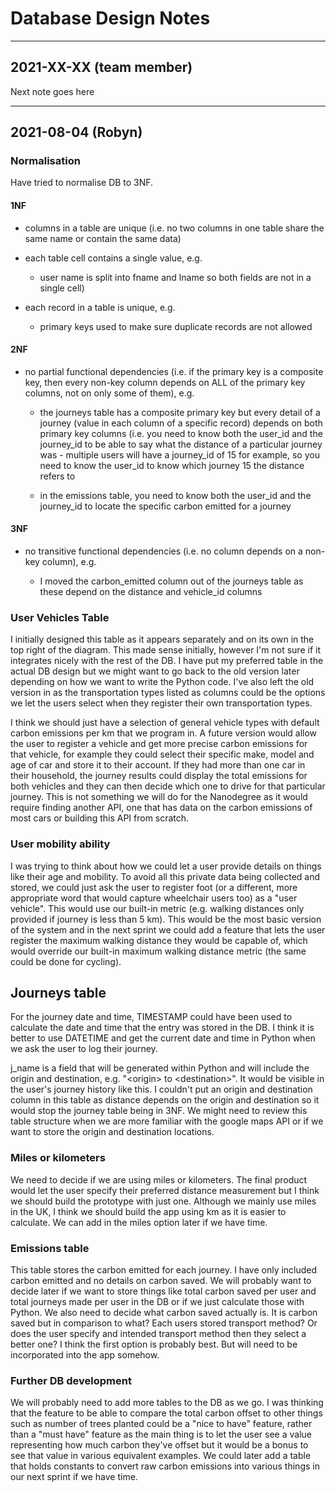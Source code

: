 # Database Design Notes

-------------------------------------------------------------------------------
## 2021-XX-XX (team member)
Next note goes here


-------------------------------------------------------------------------------
## 2021-08-04 (Robyn)

### Normalisation
Have tried to normalise DB to 3NF.

#### 1NF
* columns in a table are unique (i.e. no two columns in one table share the 
same name or contain the same data)  

* each table cell contains a single value, e.g.  
  * user name is split into fname and lname so both fields are not in a single 
cell)  

* each record in a table is unique, e.g.  
  * primary keys used to make sure duplicate records are not allowed  

#### 2NF
* no partial functional dependencies (i.e. if the primary key is a composite 
key, then every non-key column depends on ALL of the primary key columns, not 
on only some of them), e.g.  

  * the journeys table has a composite primary key but every detail of a 
journey (value in each column of a specific record) depends on both primary key 
columns (i.e. you need to know both the user_id and the journey_id to be able 
to say what the distance of a particular journey was - multiple users will 
have a journey_id of 15 for example, so you need to know the user_id to know 
which journey 15 the distance refers to  

  * in the emissions table, you need to know both the user_id and the 
journey_id to locate the specific carbon emitted for a journey  


#### 3NF
* no transitive functional dependencies (i.e. no column depends on a non-key 
column), e.g.  

  * I moved the carbon_emitted column out of the journeys 
table as these depend on the distance and vehicle_id columns  


### User Vehicles Table
I initially designed this table as it appears separately and on its own in the 
top right of the diagram. This made sense initially, however I'm not sure if it 
integrates nicely with the rest of the DB. I have put my preferred table in the 
actual DB design but we might want to go back to the old version later 
depending on how we want to write the Python code. I've also left the old 
version in as the transportation types listed as columns could be the options 
we let the users select when they register their own transportation types.  

I think we should just have a selection of general vehicle types with default 
carbon emissions per km that we program in. A future version would allow the 
user to register a vehicle and get more precise carbon emissions for that 
vehicle, for example they could select their specific make, model and age of 
car and store it to their account. If they had more than one car in their 
household, the journey results could display the total emissions for both 
vehicles and they can then decide which one to drive for that particular 
journey. This is not something we will do for the Nanodegree as it would 
require finding another API, one that has data on the carbon emissions of most 
cars or building this API from scratch.


### User mobility ability
I was trying to think about how we could let a user provide details on things 
like their age and mobility. To avoid all this private data being collected and 
stored, we could just ask the user to register foot (or a different, more 
appropriate word that would capture wheelchair users too) as a "user vehicle". 
This would use our built-in metric (e.g. walking distances only provided if 
journey is less than 5 km). This would be the most basic version of the system 
and in the next sprint we could add a feature that lets the user register the 
maximum walking distance they would be capable of, which would override our 
built-in maximum walking distance metric (the same could be done for cycling).


## Journeys table
For the journey date and time, TIMESTAMP could have been used to calculate the 
date and time that the entry was stored in the DB. I think it is better to use 
DATETIME and get the current date and time in Python when we ask the user to 
log their journey.  

j_name is a field that will be generated within Python and will include the 
origin and destination, e.g. "\<origin> to \<destination>". It would be visible 
in the user's journey history like this. I couldn't put an origin and 
destination column in this table as distance depends on the origin and 
destination so it would stop the journey table being in 3NF. We might need to 
review this table structure when we are more familiar with the google maps API 
or if we want to store the origin and destination locations.


### Miles or kilometers
We need to decide if we are using miles or kilometers. The final product would 
let the user specify their preferred distance measurement but I think we should 
build the prototype with just one. Although we mainly use miles in the UK, I 
think we should build the app using km as it is easier to calculate. We can 
add in the miles option later if we have time.  


### Emissions table
This table stores the carbon emitted for each journey. I have only included 
carbon emitted and no details on carbon saved. We will probably want to decide 
later if we want to store things like total carbon saved per user and total 
journeys made per user in the DB or if we just calculate those with Python. We 
also need to decide what carbon saved actually is. It is carbon saved but in 
comparison to what? Each users stored transport method? Or does the user 
specify and intended transport method then they select a better one? I think 
the first option is probably best. But will need to be incorporated into the 
app somehow.


### Further DB development
We will probably need to add more tables to the DB as we go. I was thinking 
that the feature to be able to compare the total carbon offset to other things 
such as number of trees planted could be a "nice to have" feature, rather than 
a "must have" feature as the main thing is to let the user see a value 
representing how much carbon they've offset but it would be a bonus to see that 
value in various equivalent examples. We could later add a table that holds 
constants to convert raw carbon emissions into various things in our next 
sprint if we have time.
